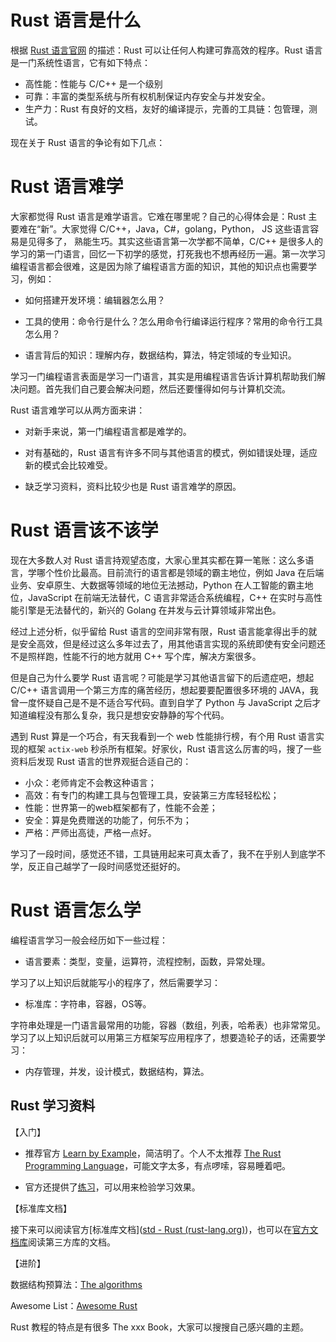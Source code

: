 # Rust 语言是什么

根据 [Rust 语言官网](https://www.rust-lang.org/) 的描述：Rust 可以让任何人构建可靠高效的程序。Rust 语言是一门系统性语言，它有如下特点：

- 高性能：性能与 C/C++ 是一个级别
- 可靠：丰富的类型系统与所有权机制保证内存安全与并发安全。
- 生产力：Rust 有良好的文档，友好的编译提示，完善的工具链：包管理，测试。

现在关于 Rust 语言的争论有如下几点：

# Rust 语言难学

大家都觉得 Rust 语言是难学语言。它难在哪里呢？自己的心得体会是：Rust 主要难在“新”。大家觉得 C/C++，Java，C#，golang，Python， JS 这些语言容易是见得多了， 熟能生巧。其实这些语言第一次学都不简单，C/C++  是很多人的学习的第一门语言，回忆一下初学的感觉，打死我也不想再经历一遍。第一次学习编程语言都会很难，这是因为除了编程语言方面的知识，其他的知识点也需要学习，例如：

- 如何搭建开发环境：编辑器怎么用？
- 工具的使用：命令行是什么？怎么用命令行编译运行程序？常用的命令行工具怎么用？

- 语言背后的知识：理解内存，数据结构，算法，特定领域的专业知识。

学习一门编程语言表面是学习一门语言，其实是用编程语言告诉计算机帮助我们解决问题。首先我们自己要会解决问题，然后还要懂得如何与计算机交流。

Rust 语言难学可以从两方面来讲：

- 对新手来说，第一门编程语言都是难学的。
- 对有基础的，Rust 语言有许多不同与其他语言的模式，例如错误处理，适应新的模式会比较难受。

- 缺乏学习资料，资料比较少也是 Rust 语言难学的原因。

# Rust 语言该不该学

现在大多数人对 Rust 语言持观望态度，大家心里其实都在算一笔账：这么多语言，学哪个性价比最高。目前流行的语言都是领域的霸主地位，例如 Java 在后端业务、安卓原生、大数据等领域的地位无法撼动，Python 在人工智能的霸主地位，JavaScript 在前端无法替代，C 语言非常适合系统编程，C++ 在实时与高性能引擎是无法替代的，新兴的 Golang 在并发与云计算领域非常出色。

经过上述分析，似乎留给 Rust 语言的空间非常有限，Rust 语言能拿得出手的就是安全高效，但是经过这么多年过去了，用其他语言实现的系统即使有安全问题还不是照样跑，性能不行的地方就用 C++ 写个库，解决方案很多。

但是自己为什么要学 Rust 语言呢？可能是学习其他语言留下的后遗症吧，想起 C/C++ 语言调用一个第三方库的痛苦经历，想起要要配置很多环境的 JAVA，我曾一度怀疑自己是不是不适合写代码。直到自学了 Python 与 JavaScript 之后才知道编程没有那么复杂，我只是想安安静静的写个代码。

遇到 Rust 算是一个巧合，有天我看到一个 web 性能排行榜，有个用 Rust 语言实现的框架 `actix-web` 秒杀所有框架。好家伙，Rust 语言这么厉害的吗，搜了一些资料后发现 Rust 语言的世界观挺合适自己的：

- 小众：老师肯定不会教这种语言；
- 高效：有专门的构建工具与包管理工具，安装第三方库轻轻松松；
- 性能：世界第一的web框架都有了，性能不会差；
- 安全：算是免费赠送的功能了，何乐不为；
- 严格：严师出高徒，严格一点好。

学习了一段时间，感觉还不错，工具链用起来可真太香了，我不在乎别人到底学不学，反正自己越学了一段时间感觉还挺好的。

# Rust 语言怎么学

编程语言学习一般会经历如下一些过程：

- 语言要素：类型，变量，运算符，流程控制，函数，异常处理。

学习了以上知识后就能写小的程序了，然后需要学习：

- 标准库：字符串，容器，OS等。

字符串处理是一门语言最常用的功能，容器（数组，列表，哈希表）也非常常见。学习了以上知识后就可以用第三方框架写应用程序了，想要造轮子的话，还需要学习：

- 内存管理，并发，设计模式，数据结构，算法。

## Rust 学习资料

【入门】

- 推荐官方 [Learn by Example](https://doc.rust-lang.org/stable/rust-by-example/)，简洁明了。个人不太推荐 [The Rust Programming Language](https://doc.rust-lang.org/book/)，可能文字太多，有点啰嗦，容易睡着吧。

- 官方还提供了[练习](https://github.com/rust-lang/rustlings/)，可以用来检验学习效果。

【标准库文档】

接下来可以阅读官方[标准库文档]([std - Rust (rust-lang.org)](https://doc.rust-lang.org/std/index.html))，也可以在[官方文档库](https://docs.rs/)阅读第三方库的文档。

【进阶】

数据结构预算法：[The algorithms](https://github.com/TheAlgorithms/Rust)

Awesome List：[Awesome Rust](https://github.com/rust-unofficial/awesome-rust)

Rust 教程的特点是有很多 The xxx Book，大家可以搜搜自己感兴趣的主题。

